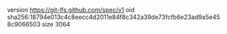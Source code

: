version https://git-lfs.github.com/spec/v1
oid sha256:18794e013c4c8eecc4d2011e84f8c342a39de73fcfb6e23ad9a5e458c9066503
size 3064
